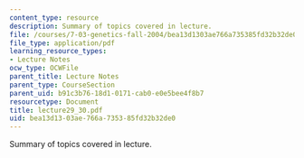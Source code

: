 ```yaml
---
content_type: resource
description: Summary of topics covered in lecture.
file: /courses/7-03-genetics-fall-2004/bea13d1303ae766a735385fd32b32de0_lecture29_30.pdf
file_type: application/pdf
learning_resource_types:
- Lecture Notes
ocw_type: OCWFile
parent_title: Lecture Notes
parent_type: CourseSection
parent_uid: b91c3b76-18d1-0171-cab0-e0e5bee4f8b7
resourcetype: Document
title: lecture29_30.pdf
uid: bea13d13-03ae-766a-7353-85fd32b32de0
---
```

Summary of topics covered in lecture.

